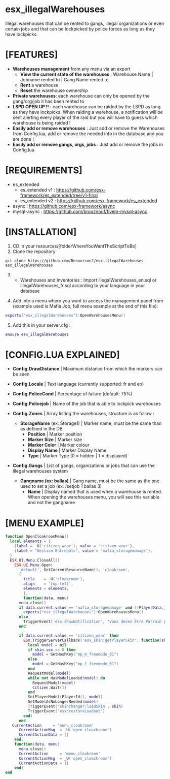 # esx_illegalWarehouses

Illegal warehouses that can be rented to gangs, illegal organizations or even certain jobs and that can be lockpicked by police forces as long as they have lockpicks.


# [FEATURES]


* **Warehouses management** from any menu via an export
  * **View the current state of the warehouses** : Warehouse Name | Jobname rented to | Gang Name rented to
  * **Rent** a warehouse
  * **Reset** the warehouse ownership
* **Private warehouses**: each warehouse can only be opened by the gang/org/job it has been rented to
* **LSPD OPEN UP !!** : each warehouse can be raided by the LSPD as long as they have lockpicks. When raiding a warehouse, a notification will be sent alerting every player of the raid but you will have to guess which warehouse is being raided !
* **Easily add or remove warehouses** : Just add or remove the Warehouses from Config.lua, add or remove the needed info in the database and you are done !
* **Easily add or remove gangs, orgs, jobs** : Just add or remove the jobs in Config.lua

# [REQUIREMENTS]


* es_extended
  * es_extended v1 : https://github.com/esx-framework/es_extended/tree/v1-final
  * es_extended v2 : https://github.com/esx-framework/es_extended
* async          : https://github.com/esx-framework/async
* mysql-async    : https://github.com/brouznouf/fivem-mysql-async

# [INSTALLATION]

1) CD in your resources/[folderWhereYouWantTheScriptToBe]
2) Clone the repository
``` git
git clone https://github.com/BenoursonJ/esx_illegalWarehouses esx_illegalWarehouses
```
3) * Warehouses and Inventories : Import illegalWarehouses_en.sql or illegalWarehouses_fr.sql according to your language in your database

4) Add into a menu where you want to access the management panel from (example used is Mafia Job, full menu example at the end of this file):
``` lua
exports["esx_illegalWarehouses"]:OpenWarehousesMenu()
```

5) Add this in your server.cfg :

``` lua
ensure esx_illegalWarehouses
```

# [CONFIG.LUA EXPLAINED]
* **Config.DrawDistance** | Maximum distance from which the markers can be seen
* **Config.Locale** | Text language (currently supported: fr and en)
* **Config.PoliceCond** | Percentage of failure (default: 75%)
* **Config.Policejob**	| Name of the job that is able to lockpick warehouses

* **Config.Zones** | Array listing the warehouses, structure is as follow :
  * **StorageName** (ex: Storage1) | Marker name, must be the same than as defined in the DB
    * **Position** | Marker position
    * **Marker Size** | Marker size
    * **Marker Color** | Marker colour
    * **Display Name** | Marker Display Name
    * **Type** | Marker Type (0 = hidden | 1 = displayed)

* **Config.Gangs** | List of gangs, organizations or jobs that can use the illegal warehouses system
  * **Gangname (ex: ballas)** | Gang name, must be the same as the one used to set a job (ex: /setjob 1 ballas 3)
    * **Name** | Display named that is used when a warehouse is rented. When opening the warehouses menu, you will see this variable and not the gangname


# [MENU EXAMPLE]
``` lua
function OpenCloakroomMenu()
  local elements = {
    {label = _U('citizen_wear'), value = 'citizen_wear'},
    {label = "Gestion Entrepôts", value = 'mafia_storagemanage'},
  }
  ESX.UI.Menu.CloseAll()
    ESX.UI.Menu.Open(
      'default', GetCurrentResourceName(), 'cloakroom',
      {
        title    = _U('cloakroom'),
        align    = 'top-left',
        elements = elements,
        },
        function(data, menu)
      menu.close()
      if data.current.value == 'mafia_storagemanage' and ((PlayerData.job ~= nil and PlayerData.job.name == 'mafia' and PlayerData.job.grade_name == 'boss') or (PlayerData.job2 ~= nil and PlayerData.job2.name == 'mafia' and PlayerData.job2.grade_name == 'boss')) then
        exports["esx_illegalWarehouses"]:OpenWarehousesMenu()
      else
        TriggerEvent('esx:showNotification', "Vous devez être Parrain pour ouvrir ce menu")
      end

      if data.current.value == 'citizen_wear' then
        ESX.TriggerServerCallback('esx_skin:getPlayerSkin', function(skin, jobSkin)
          local model = nil
          if skin.sex == 0 then
            model = GetHashKey("mp_m_freemode_01")
          else
            model = GetHashKey("mp_f_freemode_01")
          end
          RequestModel(model)
          while not HasModelLoaded(model) do
            RequestModel(model)
            Citizen.Wait(1)
          end
          SetPlayerModel(PlayerId(), model)
          SetModelAsNoLongerNeeded(model)
          TriggerEvent('skinchanger:loadSkin', skin)
          TriggerEvent('esx:restoreLoadout')
        end)
      end
   CurrentAction     = 'menu_cloakroom'
      CurrentActionMsg  = _U('open_cloackroom')
      CurrentActionData = {}
    end,
    function(data, menu)
      menu.close()
      CurrentAction     = 'menu_cloakroom'
      CurrentActionMsg  = _U('open_cloackroom')
      CurrentActionData = {}
    end)
end
```
